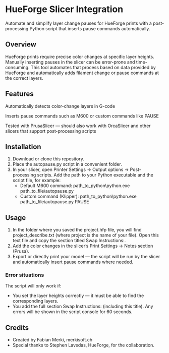 # HueForge Slicer Integration

Automate and simplify layer change pauses for HueForge prints with a post-processing Python script that inserts pause commands automatically.

## Overview

HueForge prints require precise color changes at specific layer heights. Manually inserting pauses in the slicer can be error-prone and time-consuming.
This tool automates that process based on data provided by HueForge and automatically adds filament change or pause commands at the correct layers.

## Features

Automatically detects color-change layers in G-code

Inserts pause commands such as M600 or custom commands like PAUSE

Tested with PrusaSlicer — should also work with OrcaSlicer and other slicers that support post-processing scripts

## Installation

1. Download or clone this repository.
1.  Place the autopause.py script in a convenient folder.
1. In your slicer, open Printer Settings → Output options → Post-processing scripts. Add the path to your Python executable and the script file, for example:
   - Default M600 command: path_to_python\python.exe path_to_file\autopause.py
   - Custom command (Klipper): path_to_python\python.exe path_to_file\autopause.py PAUSE

## Usage

1. In the folder where you saved the project.hfp file, you will find project_describe.txt (where project is the name of your file). Open this text file and copy the section titled Swap Instructions:.
1. Add the color changes in the slicer’s Print Settings → Notes section (Prusa).
1. Export or directly print your model — the script will be run by the slicer and automatically insert pause commands where needed.

### Error situations

The script will only work if:
- You set the layer heights correctly — it must be able to find the corresponding layers.
- You add the full section Swap Instructions: (including this title).
Any errors will be shown in the script console for 60 seconds.

## Credits

- Created by Fabian Merki, merkisoft.ch
- Special thanks to Stephen Lavedas, HueForge, for the collaboration.
